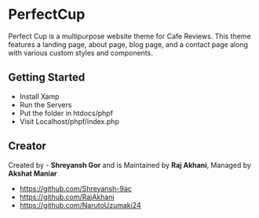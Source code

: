 # PerfectCup

Perfect Cup is a multipurpose website theme for Cafe Reviews. This theme features a landing page, about page, blog page, and a contact page along with various custom styles and components.

## Getting Started

- Install Xamp
- Run the Servers
- Put the folder in htdocs/phpf
- Visit Localhost/phpf/index.php

## Creator

Created by - **Shreyansh Gor** and is Maintained by **Raj Akhani**, Managed by **Akshat Maniar** 


* https://github.com/Shreyansh-9ac
* https://github.com/RajAkhani
* https://github.com/NarutoUzumaki24

